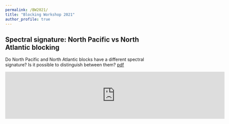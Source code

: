 ```yaml
---
permalink: /BW2021/
title: "Blocking Workshop 2021"
author_profile: true
---
```


Spectral signature: North Pacific vs North Atlantic blocking
------

Do North Pacific and North Atlantic blocks have a different spectral signature? Is it possible to distinguish between them? [pdf](http://jriboldi.github.io/files/panel_vvc_anom_spectrum_anom_Schwierz_blocking_NH_NA_NP.pdf)

<!--
<object data="http://jriboldi.github.io/files/panel_vvc_anom_spectrum_anom_Schwierz_blocking_NH_NA_NP.pdf" width="700" type='application/pdf'></object>
-->

<embed src="http://jriboldi.github.io/files/panel_vvc_anom_spectrum_anom_Schwierz_blocking_NH_NA_NP.pdf" width="700" 
 type="application/pdf">


 





























